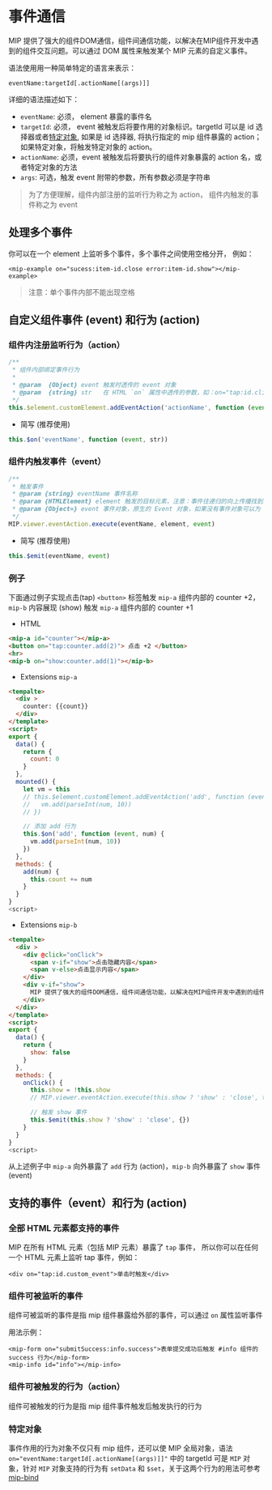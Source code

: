 # 事件通信

MIP 提供了强大的组件DOM通信，组件间通信功能，以解决在MIP组件开发中遇到的组件交互问题。可以通过 DOM 属性来触发某个 MIP 元素的自定义事件。

语法使用用一种简单特定的语言来表示：

```
eventName:targetId[.actionName[(args)]]
```

详细的语法描述如下：

- `eventName`: 必须， element 暴露的事件名
- `targetId`: 必须， event 被触发后将要作用的对象标识。targetId 可以是 id 选择器或者[特定对象](#特定对象), 如果是 id 选择器, 将执行指定的 mip 组件暴露的 action；如果特定对象，将触发特定对象的 action。
- `actionName`: 必须，event 被触发后将要执行的组件对象暴露的 action 名，或者特定对象的方法
- `args`: 可选，触发 event 附带的参数，所有参数必须是字符串

> 为了方便理解，组件内部注册的监听行为称之为 action， 组件内触发的事件称之为 event

## 处理多个事件

你可以在一个 element 上监听多个事件，多个事件之间使用空格分开， 例如：
```
<mip-example on="sucess:item-id.close error:item-id.show"></mip-example>
```

> 注意：单个事件内部不能出现空格

## 自定义组件事件 (event) 和行为 (action)

### 组件内注册监听行为（action）
```js
/**
 * 组件内部绑定事件行为
 *
 * @param  {Object} event 触发时透传的 event 对象
 * @param  {string} str   在 HTML `on` 属性中透传的参数，如：on="tap:id.click(test)"
 */
this.$element.customElement.addEventAction('actionName', function (event, str) {})
```

- 简写 (推荐使用)

```js
this.$on('eventName', function (event, str))
```

### 组件内触发事件（event）

```js
/**
 * 触发事件
 * @param {string} eventName 事件名称
 * @param {HTMLElement} element 触发的目标元素，注意：事件往递归的向上传播找到匹配 `on="eventName:xxx.xx` 并执行
 * @param {Object=} event 事件对象，原生的 Event 对象，如果没有事件对象可以为 {} 或不传 ，支持透传自定义参数，如：{userinfo: {}}
 */
MIP.viewer.eventAction.execute(eventName, element, event)
```

- 简写 (推荐使用)
```js
this.$emit(eventName, event)
```

### 例子

下面通过例子实现点击(tap) `<button>` 标签触发 `mip-a` 组件内部的 counter +2，`mip-b` 内容展现 (show) 触发 `mip-a` 组件内部的 counter +1

- HTML
```html
<mip-a id="counter"></mip-a>
<button on="tap:counter.add(2)"> 点击 +2 </button>
<hr>
<mip-b on="show:counter.add(1)"></mip-b>
```

- Extensions `mip-a`
```html
<tempalte>
  <div >
    counter: {{count}}
  </div>
</template>
<script>
export {
  data() {
    return {
      count: 0
    }
  },
  mounted() {
    let vm = this
    // this.$element.customElement.addEventAction('add', function (event, num) {
    //   vm.add(parseInt(num, 10))
    // })

    // 添加 add 行为
    this.$on('add', function (event, num) {
      vm.add(parseInt(num, 10))
    })
  },
  methods: {
    add(num) {
      this.count += num
    }
  }
}
<script>
```

- Extensions `mip-b`
```html
<tempalte>
  <div >
    <div @click="onClick">
      <span v-if="show">点击隐藏内容</span>
      <span v-else>点击显示内容</span>
    </div>
    <div v-if="show">
      MIP 提供了强大的组件DOM通信，组件间通信功能，以解决在MIP组件开发中遇到的组件交互问题。可以通过 DOM 属性来触发某个 MIP 元素的自定义事件。
    </div>
  </div>
</template>
<script>
export {
  data() {
    return {
      show: false
    }
  },
  methods: {
    onClick() {
      this.show = !this.show
      // MIP.viewer.eventAction.execute(this.show ? 'show' : 'close', this.$element, {})

      // 触发 show 事件
      this.$emit(this.show ? 'show' : 'close', {})
    }
  }
}
<script>
```

从上述例子中 `mip-a` 向外暴露了 `add` 行为 (action)，`mip-b` 向外暴露了 `show` 事件 (event)

## 支持的事件（event）和行为 (action)

### 全部 HTML 元素都支持的事件

MIP 在所有 HTML 元素（包括 MIP 元素）暴露了 `tap` 事件， 所以你可以在任何一个 HTML 元素上监听 tap 事件，例如：

```
<div on="tap:id.custom_event">单击时触发</div>
```

### 组件可被监听的事件

组件可被监听的事件是指 mip 组件暴露给外部的事件，可以通过 `on` 属性监听事件

用法示例：
```
<mip-form on="submitSuccess:info.success">表单提交成功后触发 #info 组件的 success 行为</mip-form>
<mip-info id="info"></mip-info>
```

### 组件可被触发的行为（action）

组件可被触发的行为是指 mip 组件事件触发后触发执行的行为

### 特定对象

事件作用的行为对象不仅只有 mip 组件，还可以使 MIP 全局对象，语法 `on="eventName:targetId[.actionName[(args)]]"` 中的 targetId 可是 `MIP` 对象，针对 `MIP` 对象支持的行为有 `setData` 和 `$set`，关于这两个行为的用法可参考[mip-bind](../components/builtin/mip-bind.md)
